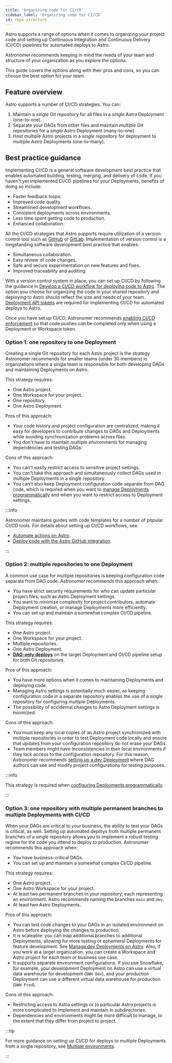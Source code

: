 ```yaml
---
title: 'Organizing code for CI/CD'
sidebar_label: 'Organizing code for CI/CD'
id: repo-structure
---
```


Astro supports a range of options when it comes to organizing your project code and setting up Continuous Integration and Continuous Delivery (CI/CD) pipelines for automated deploys to Astro. 

Astronomer recommends keeping in mind the needs of your team and structure of your organization as you explore the options.

This guide covers the options along with their pros and cons, so you can choose the best option for your team.

## Feature overview

Astro supports a number of CI/CD strategies. You can:
1. Maintain a *single* Git repository for all files in a *single* Astro Deployment (one-to-one).
2. Separate your DAGs from other files and maintain *multiple* Git repositories for a *single* Astro Deployment (many-to-one).
3. Host multiple Astro projects in a *single* repository for deployment to *multiple* Astro Deployments (one-to-many).

## Best practice guidance

Implementing CI/CD is a general software development best practice that enables automated building, testing, merging, and delivery of code. If you haven't yet implemented CI/CD pipelines for your Deployments, benefits of doing so include:
- Faster feedback loops.
- Improved code quality.
- Streamlined development workflows.
- Consistent deployments across environments.
- Less time spent getting code to production.
- Enhanced collaboration.

All the CI/CD strategies that Astro supports require utilization of a version control tool such as [GitHub](https://github.com/) or [GitLab](https://about.gitlab.com/). Implementation of version control is a longstanding software development best practice that enables:
- Simultaneous collaboration.
- Easy review of code changes.
- Safe and secure experimentation on new features and fixes.
- Improved traceability and auditing.

With a version control system in place, you can set up CI/CD by following the guidance in [Develop a CI/CD workflow for deploying code to Astro](https://astronomer.io/docs/astro/set-up-ci-cd). The option you choose for organizing the code in your shared repository and deploying to Astro should reflect the size and needs of your team. [Deployment API tokens](https://www.astronomer.io/docs/astro/deployment-api-tokens) are required for implementing CI/CD for automated deploys to Astro. 

Once you have set up CI/CD, Astronomer recommends [enabling CI/CD enforcement](https://www.astronomer.io/docs/astro/set-up-ci-cd#enforce-cicd) so that code pushes can be completed only when using a Deployment or Workspace token.

### Option 1: one repository to one Deployment

Creating a single Git repository for each Astro project is the strategy Astronomer recommends for smaller teams (under 30 members) in organizations where a single team is responsible for both developing DAGs and maintaining Deployments on Astro.

This strategy requires:
- One Astro project.
- One Workspace for your project.
- One repository.
- One Astro Deployment.

Pros of this approach:
- Your code history and project configuration are centralized, making it easy for developers to contribute changes to DAGs and Deployments while avoiding synchronization problems across files.
- You don't have to maintain multiple environments for managing dependencies and testing DAGs.

Cons of this approach:
- You can't easily restrict access to sensitive project settings.
- You can't take this approach and simultaneously collect DAGs used in multiple Deployments in a single repository.
- You can't also keep Deployment configuration code separate from DAG code, which is required when you want to [manage Deployments programmatically](https://www.astronomer.io/docs/astro/manage-deployments-as-code) and when you want to restrict access to Deployment settings.

:::info 

Astronomer maintains guides with code templates for a number of popular CI/CD tools. For details about setting up CI/CD workflows, see:

- [Automate actions on Astro](https://www.astronomer.io/docs/astro/automation-overview).
- [Deploy code with the Astro GitHub integration](https://www.astronomer.io/docs/astro/deploy-github-integration).

:::

### Option 2: multiple repositories to one Deployment

A common use case for multiple repositories is keeping configuration code separate from DAG code. Astronomer recommends this approach when:
- You have strict security requirements for who can update particular project files, such as Astro Deployment settings.
- You want to minimize complexity for project contributors, automate Deployment creation, or manage Deployments more efficiently.
- You can set up and maintain a somewhat complex CI/CD pipeline.

This strategy requires:
- One Astro project.
- One Workspace for your project.
- Multiple repositories.
- One Astro Deployment.
- [**DAG-only deploys**](https://www.astronomer.io/docs/astro/deploy-dags#enable-or-disable-dag-only-deploys-on-a-deployment) on the target Deployment and CI/CD pipeline setup for both Git repositories.

Pros of this approach:
- You have more options when it comes to maintaining Deployments and deploying code.
- Managing Astro settings is potentially much easier, as keeping configuration code in a separate repository enables the use of a single repository for configuring multiple Deployments.
- The possibility of accidental changes to Astro Deployment settings is minimized.

Cons of this approach:
- You must keep any local copies of an Astro project synchronized with multiple repositories in order to test Deployment code locally and ensure that updates from your configuration repository do not erase your DAGs.
- Team members might have inconsistencies in their local environments if they lack access to the configuration repository. For this reason, Astronomer recommends [setting up a dev Deployment](manage-dev-deployments) where DAG authors can see and modify project configurations for testing purposes.

:::info

This strategy is required when [configuring Deployments programmatically](https://www.astronomer.io/docs/astro/manage-deployments-as-code).

:::

### Option 3: one repository with multiple permanent branches to multiple Deployments with CI/CD

When your DAGs are critical to your business, the ability to test your DAGs is critical, as well. Setting up automated deploys from multiple permanent branches of a single repository allows you to implement a robust testing regime for the code you intend to deploy to production. Astronomer recommends this approach when:
- You have business-critical DAGs.
- You can set up and maintain a somewhat complex CI/CD pipeline.

This strategy requires:
- One Astro project.
- One Astro Workspace for your project.
- At least two permanent branches in your repository, each representing an environment. Astro recommends naming the branches `main` and `dev`.
- At least two Astro Deployments.

Pros of this approach:
- You can test code changes to your DAGs in an isolated environment on Astro before deploying the changes to production.
- It is scaleable: you can map additional branches to additional Deployments, allowing for more testing or ephemeral Deployments for feature development. See [Manage dev Deployments on Astro](manage-dev-deployments). Also, if you work at a larger organization, you can create a Workspace and Astro project for each team or business use case.
- It supports separate environment configurations. If you use Snowflake, for example, your development Deployment on Astro can use a virtual data warehouse for development (`DWH Dev`), and your production Deployment can use a different virtual data warehouse for production (`DWH Prod`).

Cons of this approach:
- Restricting access to Astro settings or to particular Astro projects is more complicated to implement and maintain in subdirectories.
- Dependencies and environments might be more difficult to manage, to the extent that they differ from project to project.

:::tip

For more guidance on setting up CI/CD for deploys to multiple Deployments from a single repository, see [Multiple environments](https://www.astronomer.io/docs/astro/set-up-ci-cd#multiple-environments).

:::
